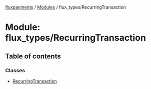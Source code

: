 [fluxpayments](../README.md) / [Modules](../modules.md) / flux\_types/RecurringTransaction

# Module: flux\_types/RecurringTransaction

## Table of contents

### Classes

- [RecurringTransaction](../classes/flux_types_RecurringTransaction.RecurringTransaction.md)
